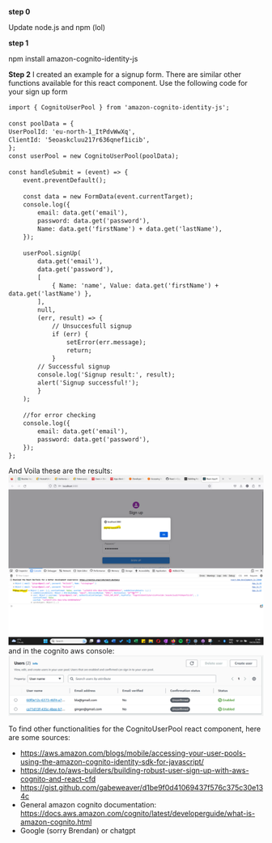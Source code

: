 **step 0**

Update node.js and npm (lol)

**step 1**

npm install amazon-cognito-identity-js

**Step 2**
I created an example for a signup form. There are similar other functions available for this react component. Use the following code for your sign up form
    
    import { CognitoUserPool } from 'amazon-cognito-identity-js';
    
    const poolData = {
    UserPoolId: 'eu-north-1_ItPdvWwXq',
    ClientId: '5eoaskcluu217r636qnef1icib',
    };
    const userPool = new CognitoUserPool(poolData);
    
    const handleSubmit = (event) => {
        event.preventDefault();

        const data = new FormData(event.currentTarget);
        console.log({
            email: data.get('email'),
            password: data.get('password'),
            Name: data.get('firstName') + data.get('lastName'),
        });

        userPool.signUp(
            data.get('email'),
            data.get('password'),
            [
                { Name: 'name', Value: data.get('firstName') + data.get('lastName') },
            ],
            null,
            (err, result) => {
                // Unsuccesfull signup
                if (err) {
                    setError(err.message);
                    return;
                }
            // Successful signup
            console.log('Signup result:', result);
            alert('Signup successful!');
            }
        );

        //for error checking
        console.log({
            email: data.get('email'),
            password: data.get('password'),
        });
    };

And Voila these are the results: 
![img.png](images/img.png)
and in the cognito aws console:
![img_1.png](images/img_1.png)

To find other functionalities for the CognitoUserPool react component, here are some sources:
- https://aws.amazon.com/blogs/mobile/accessing-your-user-pools-using-the-amazon-cognito-identity-sdk-for-javascript/
- https://dev.to/aws-builders/building-robust-user-sign-up-with-aws-cognito-and-react-cfd
- https://gist.github.com/gabeweaver/d1be9f0d41069437f576c375c30e134c
- General amazon cognito documentation: https://docs.aws.amazon.com/cognito/latest/developerguide/what-is-amazon-cognito.html
- Google (sorry Brendan) or chatgpt 
